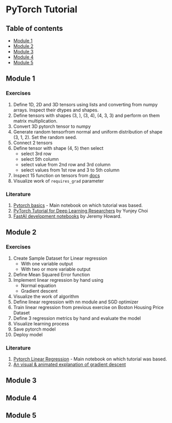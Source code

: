 # PyTorch Tutorial

## Table of contents
- [Module 1](#1)
- [Module 2](#2)
- [Module 3](#3)
- [Module 4](#4)
- [Module 5](#5)

## Module 1 <a name="1"></a>

### Exercises
1. Define 1D, 2D and 3D tensors using lists and converting from numpy arrays. Inspect their dtypes and shapes.
2. Define tensors with shapes (3, ), (3, 4), (4, 3, 3) and perform on them matrix multiplication.
3. Convert 3D pytorch tensor to numpy
4. Generate random tensorfrom normal and uniform distribution of shape (3, 1, 2). Set the random seed.
5. Connect 2 tensors
6. Define tensor with shape (4, 5) then select
    - select 3rd row 
    - select 5th column
    - select value from 2nd row and 3rd column
    - select values from 1st row and 3 to 5th column
7. Inspect 15 function on tensors from [docs](https://pytorch.org/docs/stable/torch.html)
8. Visualize work of `requires_grad` parameter


### Literature
1. [Pytorch basics](https://jovian.ai/aakashns/01-pytorch-basics) - Main notebook on which tutorial was based.
2. [PyTorch Tutorial for Deep Learning Researchers](https://github.com/yunjey/pytorch-tutorial) by Yunjey Choi
3. [FastAI development notebooks](https://github.com/fastai/fastai_dev/tree/master/dev_nb) by Jeremy Howard.

## Module 2 <a name="2"></a>

### Exercises
1. Create Sample Dataset for Linear regression
    - With one variable output
    - With two or more variable output
2. Define Mean Squared Error function
3. Implement linear regression by hand using
    - Normal equation
    - Gradient descent 
4. Visualize the work of algorithm
5. Define linear regression with nn module and SGD optimizer
6. Train linear regression from previous exercise on Boston Housing Price Dataset
7. Define 3 regression metrics by hand and evaluate the model
8. Visualize learning process
9. Save pytorch model
10. Deploy model

### Literature
1. [Pytorch Linear Regression](https://jovian.ai/aakashns/02-linear-regression) - Main notebook on which tutorial was based.
2. [An visual & animated explanation of gradient descent](https://www.youtube.com/watch?v=IHZwWFHWa-w)

## Module 3 <a name="3"></a>

## Module 4 <a name="4"></a>

## Module 5 <a name="5"></a>


